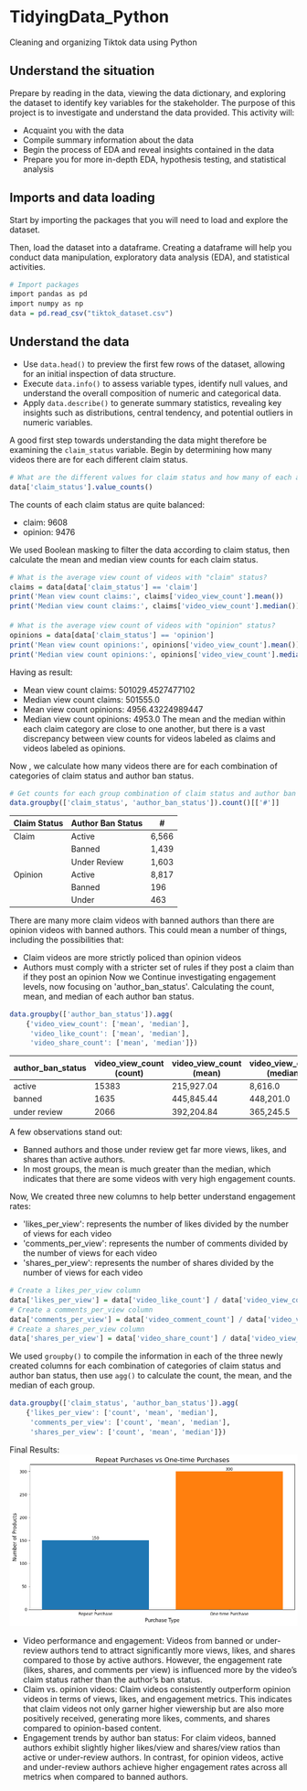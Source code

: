 # TidyingData_Python
Cleaning and organizing Tiktok data using Python
## Understand the situation
Prepare by reading in the data, viewing the data dictionary, and exploring the dataset to identify key variables for the stakeholder.
The purpose of this project is to investigate and understand the data provided. This activity will:
- Acquaint you with the data
- Compile summary information about the data
- Begin the process of EDA and reveal insights contained in the data
- Prepare you for more in-depth EDA, hypothesis testing, and statistical analysis
## Imports and data loading
Start by importing the packages that you will need to load and explore the dataset.

Then, load the dataset into a dataframe. Creating a dataframe will help you conduct data manipulation, exploratory data analysis (EDA), and statistical activities.
```r
# Import packages
import pandas as pd
import numpy as np
data = pd.read_csv("tiktok_dataset.csv")
```
## Understand the data
- Use `data.head()` to preview the first few rows of the dataset, allowing for an initial inspection of data structure.
- Execute `data.info()` to assess variable types, identify null values, and understand the overall composition of numeric and categorical data.
- Apply `data.describe()` to generate summary statistics, revealing key insights such as distributions, central tendency, and potential outliers in numeric variables.

A good first step towards understanding the data might therefore be examining the `claim_status` variable. Begin by determining how many videos there are for each different claim status.
```r
# What are the different values for claim status and how many of each are in the data?
data['claim_status'].value_counts()
```
The counts of each claim status are quite balanced:
- claim:      9608
- opinion:    9476

We used Boolean masking to filter the data according to claim status, then calculate the mean and median view counts for each claim status.
```r
# What is the average view count of videos with "claim" status?
claims = data[data['claim_status'] == 'claim']
print('Mean view count claims:', claims['video_view_count'].mean())
print('Median view count claims:', claims['video_view_count'].median())

# What is the average view count of videos with "opinion" status?
opinions = data[data['claim_status'] == 'opinion']
print('Mean view count opinions:', opinions['video_view_count'].mean())
print('Median view count opinions:', opinions['video_view_count'].median())
```
Having as result:
- Mean view count claims: 501029.4527477102
- Median view count claims: 501555.0
- Mean view count opinions: 4956.43224989447
- Median view count opinions: 4953.0
The mean and the median within each claim category are close to one another, but there is a vast discrepancy between view counts for videos labeled as claims and videos labeled as opinions.

Now , we calculate how many videos there are for each combination of categories of claim status and author ban status.
```r
# Get counts for each group combination of claim status and author ban status
data.groupby(['claim_status', 'author_ban_status']).count()[['#']]
```
| Claim Status | Author Ban Status | #     |
|--------------|-------------------|-------|
| Claim        | Active             | 6,566 |
|              | Banned             | 1,439 |
|              | Under Review       | 1,603 |
| Opinion      | Active             | 8,817 |
|              | Banned             | 196   |
|              | Under              | 463   |  

There are many more claim videos with banned authors than there are opinion videos with banned authors. This could mean a number of things, including the possibilities that:
- Claim videos are more strictly policed than opinion videos
- Authors must comply with a stricter set of rules if they post a claim than if they post an opinion
Now we Continue investigating engagement levels, now focusing on 'author_ban_status'. Calculating the count, mean, and median of each author ban status.
```r
data.groupby(['author_ban_status']).agg(
    {'video_view_count': ['mean', 'median'],
     'video_like_count': ['mean', 'median'],
     'video_share_count': ['mean', 'median']})
```
| author_ban_status | video_view_count (count) | video_view_count (mean) | video_view_count (median) | video_like_count (count) | video_like_count (mean) | video_like_count (median) | video_share_count (count) | video_share_count (mean) | video_share_count (median) |
|-------------------|--------------------------|-------------------------|---------------------------|--------------------------|-------------------------|---------------------------|---------------------------|--------------------------|----------------------------|
| active            | 15383                    | 215,927.04               | 8,616.0                   | 15383                    | 71,036.53               | 2,222.0                   | 15383                     | 14,111.47                | 437.0                      |
| banned            | 1635                     | 445,845.44               | 448,201.0                 | 1635                     | 153,017.24              | 105,573.0                 | 1635                      | 29,998.94                | 14,468.0                   |
| under review      | 2066                     | 392,204.84               | 365,245.5                 | 2066                     | 128,718.05              | 71,204.5                  | 2066                      | 25,774.70                | 9,444.0                    |

A few observations stand out:
- Banned authors and those under review get far more views, likes, and shares than active authors.
- In most groups, the mean is much greater than the median, which indicates that there are some videos with very high engagement counts.

Now, We created three new columns to help better understand engagement rates:
- 'likes_per_view': represents the number of likes divided by the number of views for each video
- 'comments_per_view': represents the number of comments divided by the number of views for each video
- 'shares_per_view': represents the number of shares divided by the number of views for each video
```r
# Create a likes_per_view column
data['likes_per_view'] = data['video_like_count'] / data['video_view_count']
# Create a comments_per_view column
data['comments_per_view'] = data['video_comment_count'] / data['video_view_count']
# Create a shares_per_view column
data['shares_per_view'] = data['video_share_count'] / data['video_view_count']
```
We used `groupby()` to compile the information in each of the three newly created columns for each combination of categories of claim status and author ban status, then use `agg()` to calculate the count, the mean, and the median of each group.
```r
data.groupby(['claim_status', 'author_ban_status']).agg(
    {'likes_per_view': ['count', 'mean', 'median'],
     'comments_per_view': ['count', 'mean', 'median'],
     'shares_per_view': ['count', 'mean', 'median']})
```
Final Results:
![Alt text](https://raw.githubusercontent.com/FrankCoRa/PostreSQL_Cleaning/main/Findings.png)
- Video performance and engagement: Videos from banned or under-review authors tend to attract significantly more views, likes, and shares compared to those by active authors. However, the engagement rate (likes, shares, and comments per view) is influenced more by the video’s claim status rather than the author’s ban status.
- Claim vs. opinion videos: Claim videos consistently outperform opinion videos in terms of views, likes, and engagement metrics. This indicates that claim videos not only garner higher viewership but are also more positively received, generating more likes, comments, and shares compared to opinion-based content.
- Engagement trends by author ban status: For claim videos, banned authors exhibit slightly higher likes/view and shares/view ratios than active or under-review authors. In contrast, for opinion videos, active and under-review authors achieve higher engagement rates across all metrics when compared to banned authors.
